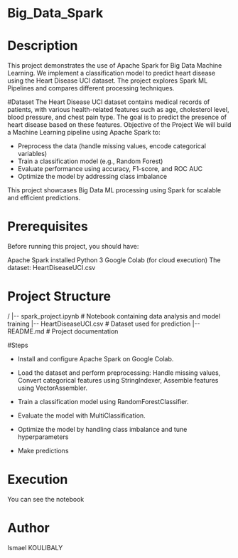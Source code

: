 # Big_Data_Spark

# Description 
This project demonstrates the use of Apache Spark for Big Data Machine Learning. We implement a classification model to predict heart disease using the Heart Disease UCI dataset. The project explores Spark ML Pipelines and compares different processing techniques.

#Dataset
The Heart Disease UCI dataset contains medical records of patients, with various health-related features such as age, cholesterol level, blood pressure, and chest pain type. The goal is to predict the presence of heart disease based on these features.
Objective of the Project
We will build a Machine Learning pipeline using Apache Spark to:
- Preprocess the data (handle missing values, encode categorical variables)
- Train a classification model (e.g., Random Forest)
- Evaluate performance using accuracy, F1-score, and ROC AUC
- Optimize the model by addressing class imbalance

This project showcases Big Data ML processing using Spark for scalable and efficient predictions. 

# Prerequisites
Before running this project,  you should have:

Apache Spark installed
Python 3
Google Colab (for cloud execution)
The dataset: HeartDiseaseUCI.csv

# Project Structure
/
|-- spark_project.ipynb  # Notebook containing data analysis and model training
|-- HeartDiseaseUCI.csv  # Dataset used for prediction
|-- README.md  # Project documentation

#Steps 
- Install and configure Apache Spark on Google Colab.

- Load the dataset and perform preprocessing: Handle missing values, Convert categorical features using StringIndexer, Assemble features using VectorAssembler.

- Train a classification model using RandomForestClassifier.

- Evaluate the model with MultiClassification.

- Optimize the model by handling class imbalance and tune hyperparameters
  
- Make predictions

# Execution
You can see the notebook

# Author
Ismael KOULIBALY










